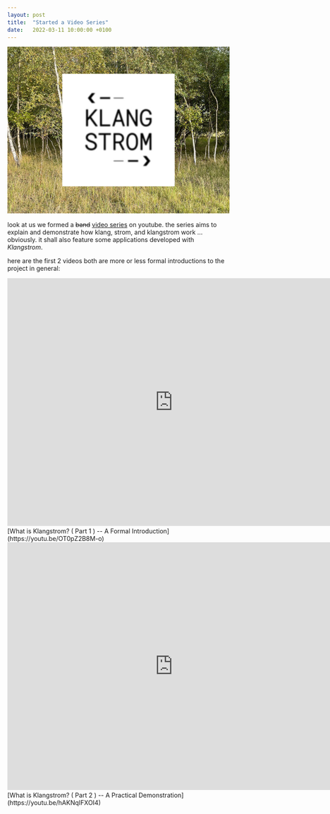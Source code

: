 ```yaml
---
layout: post
title:  "Started a Video Series"
date:   2022-03-11 10:00:00 +0100
---
```


![Started_a_Video_Series](/assets/2022-03-11-Started_a_Video_Series.jpg)   

look at us we formed a ~~band~~ [video series](https://youtube.com/playlist?list=PLXJNr6N-Bu4NeoNwKa9-DVlPSJbEKzRIH) on youtube. the series aims to explain and demonstrate how klang, strom, and klangstrom work … obviously. it shall also feature some applications developed with *Klangstrom*.

here are the first 2 videos both are more or less formal introductions to the project in general:

<div class="video-container">
<iframe width="750" height="562" src="https://www.youtube.com/embed/OT0pZ2B8M-o" title="YouTube video player" frameborder="0" allow="accelerometer; autoplay; clipboard-write; encrypted-media; gyroscope; picture-in-picture" allowfullscreen></iframe>
</div>   
[What is Klangstrom? ( Part 1 ) -- A Formal Introduction](https://youtu.be/OT0pZ2B8M-o)

<div class="video-container">
<iframe width="750" height="562" src="https://www.youtube.com/embed/hAKNqIFXOI4" title="YouTube video player" frameborder="0" allow="accelerometer; autoplay; clipboard-write; encrypted-media; gyroscope; picture-in-picture" allowfullscreen></iframe>
</div>   
[What is Klangstrom? ( Part 2 ) -- A Practical Demonstration](https://youtu.be/hAKNqIFXOI4)
